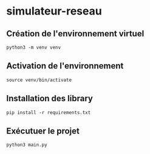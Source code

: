 # simulateur-reseau

## Création de l'environnement virtuel
`python3 -m venv venv`
## Activation de l'environnement
`source venv/bin/activate`
## Installation des library
`pip install -r requirements.txt`
## Exécutuer le projet
`python3 main.py`